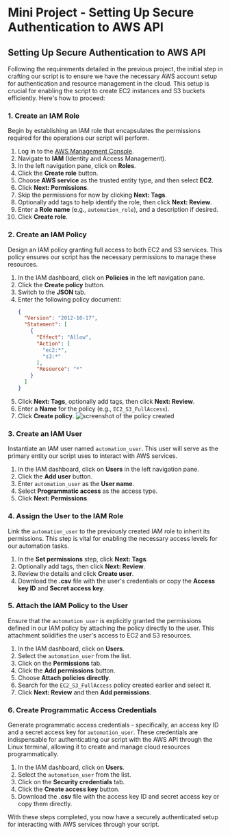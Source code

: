 # Mini Project - Setting Up Secure Authentication to AWS API

## Setting Up Secure Authentication to AWS API

Following the requirements detailed in the previous project, the initial step in crafting our script is to ensure we have the necessary AWS account setup for authentication and resource management in the cloud. This setup is crucial for enabling the script to create EC2 instances and S3 buckets efficiently. Here's how to proceed:

### 1. Create an IAM Role

Begin by establishing an IAM role that encapsulates the permissions required for the operations our script will perform.

1. Log in to the [AWS Management Console](https://aws.amazon.com/console/).
2. Navigate to **IAM** (Identity and Access Management).
3. In the left navigation pane, click on **Roles**.
4. Click the **Create role** button.
5. Choose **AWS service** as the trusted entity type, and then select **EC2**.
6. Click **Next: Permissions**.
7. Skip the permissions for now by clicking **Next: Tags**.
8. Optionally add tags to help identify the role, then click **Next: Review**.
9. Enter a **Role name** (e.g., `automation_role`), and a description if desired.
10. Click **Create role**.

### 2. Create an IAM Policy

Design an IAM policy granting full access to both EC2 and S3 services. This policy ensures our script has the necessary permissions to manage these resources.

1. In the IAM dashboard, click on **Policies** in the left navigation pane.
2. Click the **Create policy** button.
3. Switch to the **JSON** tab.
4. Enter the following policy document:
    ```json
    {
      "Version": "2012-10-17",
      "Statement": [
        {
          "Effect": "Allow",
          "Action": [
            "ec2:*",
            "s3:*"
          ],
          "Resource": "*"
        }
      ]
    }
    ```
5. Click **Next: Tags**, optionally add tags, then click **Next: Review**.
6. Enter a **Name** for the policy (e.g., `EC2_S3_FullAccess`).
7. Click **Create policy**.
![screenshot of the policy created](https://github.com/Fumnanya92/Darey.io_Projects/assets/104866089/436fb667-cb49-4e76-ac86-65d3c517c3c3)


### 3. Create an IAM User

Instantiate an IAM user named `automation_user`. This user will serve as the primary entity our script uses to interact with AWS services.

1. In the IAM dashboard, click on **Users** in the left navigation pane.
2. Click the **Add user** button.
3. Enter `automation_user` as the **User name**.
4. Select **Programmatic access** as the access type.
5. Click **Next: Permissions**.

### 4. Assign the User to the IAM Role

Link the `automation_user` to the previously created IAM role to inherit its permissions. This step is vital for enabling the necessary access levels for our automation tasks.

1. In the **Set permissions** step, click **Next: Tags**.
2. Optionally add tags, then click **Next: Review**.
3. Review the details and click **Create user**.
4. Download the **.csv** file with the user's credentials or copy the **Access key ID** and **Secret access key**.

### 5. Attach the IAM Policy to the User

Ensure that the `automation_user` is explicitly granted the permissions defined in our IAM policy by attaching the policy directly to the user. This attachment solidifies the user's access to EC2 and S3 resources.

1. In the IAM dashboard, click on **Users**.
2. Select the `automation_user` from the list.
3. Click on the **Permissions** tab.
4. Click the **Add permissions** button.
5. Choose **Attach policies directly**.
6. Search for the `EC2_S3_FullAccess` policy created earlier and select it.
7. Click **Next: Review** and then **Add permissions**.

### 6. Create Programmatic Access Credentials

Generate programmatic access credentials - specifically, an access key ID and a secret access key for `automation_user`. These credentials are indispensable for authenticating our script with the AWS API through the Linux terminal, allowing it to create and manage cloud resources programmatically.

1. In the IAM dashboard, click on **Users**.
2. Select the `automation_user` from the list.
3. Click on the **Security credentials** tab.
4. Click the **Create access key** button.
5. Download the **.csv** file with the access key ID and secret access key or copy them directly.

With these steps completed, you now have a securely authenticated setup for interacting with AWS services through your script.

